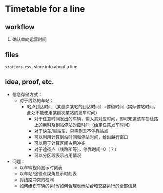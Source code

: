 # Timetable for a line

## workflow

1. 确认单向运营时间

## files

`stations.csv`: store info about a line

## idea, proof, etc. 

- 信息存储方式：
  - 对于线路的车站：
    - 站点到达时间（某趟次某站的到达时间）+停留时间（实际停站时间，此处不能使用某趟次某站的发车时间）
      - 对于任意时间发出的车辆，输入其对应时间，即可知道该车在线路上的用时及到站停站对应时间（给定任意发车时间）
      - 对于快车/越站车，只需删去不停靠站点
      - 可以利用计算到站时间和停站时间，给出越行窗口
      - 可以用于计算区间占用冲突
      - 对于途径点（线路所等），停靠时间=0（？）
      - 可以分区段表示占用情况
- 问题：
  - 以车辆视角显示时刻表
  - 以车站/途径点视角显示时刻表
  - 对线路冲突的检测
  - 如何组织车辆的运行/如何合理表示站台和交路运行的全部信息